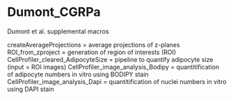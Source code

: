 # Dumont_CGRPa
Dumont et al. supplemental macros

createAverageProjections = average projections of z-planes
ROI_from_zproject = generation of region of interests (ROI)
CellProfiler_cleared_AdipocyteSize = pipeline to quantify adipocyte size (input = ROI images)
CellProfiler_image_analysis_Bodipy = quantitification of adipocyte numbers in vitro using BODIPY stain
CellProfiler_image_analysis_Dapi = quantitification of nuclei numbers in vitro using DAPI stain
